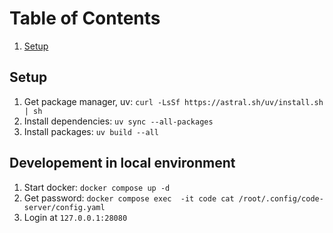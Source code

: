 # Table of Contents

1. [Setup](#setup)

## Setup

1. Get package manager, uv: `curl -LsSf https://astral.sh/uv/install.sh | sh`
2. Install dependencies: `uv sync --all-packages`
3. Install packages: `uv build --all`

## Developement in local environment

1. Start docker: `docker compose up -d`
2. Get password: `docker compose exec  -it code cat /root/.config/code-server/config.yaml`
3. Login at `127.0.0.1:28080`
